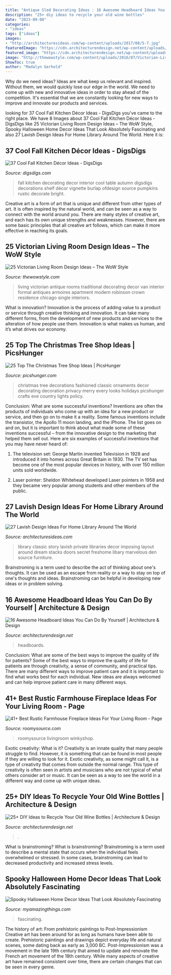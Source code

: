```yaml
---
title: "Antique Sled Decorating Ideas : 16 Awesome Headboard Ideas You Can Do By Yourself"
description: "25+ diy ideas to recycle your old wine bottles"
date: "2023-09-08"
categories:
- "ideas"
tags: ["ideas"]
images:
- "http://architecturesideas.com/wp-content/uploads/2017/08/5-7.jpg"
featuredImage: "https://cdn.architecturendesign.net/wp-content/uploads/2014/09/93.jpg"
featured_image: "https://cdn.architecturendesign.net/wp-content/uploads/2015/07/AD-Wine-Bottles-30.jpg"
image: "http://thewowstyle.com/wp-content/uploads/2016/07/Victorian-Living-Room-Decorating-Ideas.jpg"
ShowToc: true
author: "Madalyn Gerhold"
---
```



Why do we need ideas?
Ideas are what keep us relevant and inspired. Without them, we would quickly lose our edge in the world. We need to come up with new and innovative ideas in order to stay ahead of the competition. It's essential that we are constantly looking for new ways to improve and innovate our products and services.

	

		
looking for 37 Cool Fall Kitchen Décor Ideas - DigsDigs you've came to the right place. We have 8 Images about 37 Cool Fall Kitchen Décor Ideas - DigsDigs like 25 Victorian Living Room Design Ideas – The WoW Style, Spooky Halloween Home Decor Ideas That Look Absolutely Fascinating and also 27 Lavish Design Ideas For Home Library Around The World. Here it is:
		
    
## 37 Cool Fall Kitchen Décor Ideas - DigsDigs

<img loading=lazy src="http://www.digsdigs.com/photos/cool-fall-kitchen-decor-30-554x831.jpg" onerror="this.onerror=null;this.src='https://tse1.mm.bing.net/th?id=OIP.8DmStXP2GcYDUgGrUBdZEQHaLH&amp;pid=15.1';" alt="37 Cool Fall Kitchen Décor Ideas - DigsDigs">

_Source: digsdigs.com_

>fall kitchen decorating decor interior cool table autumn digsdigs decorations shelf décor vignette burlap ofdesign source pumpkins rustic decorate bright. 

	

Creative art is a form of art that is unique and different from other types of art. It is often inspired by the natural world, and can be seen as a way to connect with the world around you. There are many styles of creative art, and each has its own unique strengths and weaknesses. However, there are some basic principles that all creative art follows, which can make it more effective in reaching its goals.

    
## 25 Victorian Living Room Design Ideas – The WoW Style

<img loading=lazy src="http://thewowstyle.com/wp-content/uploads/2016/07/Victorian-Living-Room-Decorating-Ideas.jpg" onerror="this.onerror=null;this.src='https://tse1.mm.bing.net/th?id=OIP.BNJds7GFZAhNcwSkXxiLJgHaLH&amp;pid=15.1';" alt="25 Victorian Living Room Design Ideas – The WoW Style">

_Source: thewowstyle.com_

>living victorian antique rooms traditional decorating decor van interior formal antiques armoires apartment modern robinson crown residence chicago single interiors. 

	

What is innovation?
Innovation is the process of adding value to a product or service through creative thinking and innovation. It can take many different forms, from the development of new products and services to the alteration of how people use them. Innovation is what makes us human, and it’s what drives our economy.

    
## 25 Top The Christmas Tree Shop Ideas | PicsHunger

<img loading=lazy src="http://www.picshunger.com/wp-content/uploads/2014/11/christmas-82.jpg" onerror="this.onerror=null;this.src='https://tse4.mm.bing.net/th?id=OIP.X8TmhLZXoY2QCg_gHxt4FwHaJ4&amp;pid=15.1';" alt="25 Top The Christmas Tree Shop Ideas | PicsHunger">

_Source: picshunger.com_

>christmas tree decorations fashioned classic ornaments decor decorating decoration privacy merry every looks holidays picshunger crafts eve country lights policy. 

	

Conclusion: What are some successful inventions?
Inventions are often the products of individuals who come up with an idea for a new product or service, and then go on to make it a reality. Some famous inventions include the transistor, the Apollo 11 moon landing, and the iPhone. The list goes on and on, but it is important to think about what made some of these inventions successful – from the innovative design to the marketing that helped them sell out. Here are six examples of successful inventions that you may have never heard of:
1. The television set: George Martin invented Television in 1928 and introduced it into homes across Great Britain in 1930. The TV set has become one of the most popular devices in history, with over 150 million units sold worldwide.

2. Laser pointer: Sheldon Whitehead developed Laser pointers in 1958 and they became very popular among students and other members of the public.

    
## 27 Lavish Design Ideas For Home Library Around The World

<img loading=lazy src="http://architecturesideas.com/wp-content/uploads/2017/08/5-7.jpg" onerror="this.onerror=null;this.src='https://tse2.mm.bing.net/th?id=OIP.2HxMo7AGa7Gfm6t18OmiBgHaHB&amp;pid=15.1';" alt="27 Lavish Design Ideas For Home Library Around The World">

_Source: architecturesideas.com_

>library classic story lavish private libraries decor imposing layout around dream stacks doors secret freshome libary marvelous den source furniture. 

	

Brainstroming is a term used to describe the act of thinking about one's thoughts. It can be used as an escape from reality or a way to stay on top of one's thoughts and ideas. Brainstroming can be helpful in developing new ideas or in problem solving.

    
## 16 Awesome Headboard Ideas You Can Do By Yourself | Architecture &amp; Design

<img loading=lazy src="https://cdn.architecturendesign.net/wp-content/uploads/2014/09/93.jpg" onerror="this.onerror=null;this.src='https://tse4.mm.bing.net/th?id=OIP.X9VfwjRooIgYcQtYlLfohwHaJ4&amp;pid=15.1';" alt="16 Awesome Headboard Ideas You Can Do By Yourself | Architecture &amp; Design">

_Source: architecturendesign.net_

>headboards. 

	

Conclusion: What are some of the best ways to improve the quality of life for patients?
Some of the best ways to improve the quality of life for patients are through creativity, a sense of community, and practical tips. There are many different ways to improve patient care and it is important to find what works best for each individual. New ideas are always welcomed and can help improve patient care in many different ways.

    
## 41+ Best Rustic Farmhouse Fireplace Ideas For Your Living Room - Page

<img loading=lazy src="https://roomysource.com/wp-content/uploads/2019/06/48-Best-Rustic-Farmhouse-Fireplace-Ideas-For-Your-Living-Room-05.jpg" onerror="this.onerror=null;this.src='https://tse3.mm.bing.net/th?id=OIP.iRFsH_7vMqhYSZvkh9cUAQHaLH&amp;pid=15.1';" alt="41+ Best Rustic Farmhouse Fireplace Ideas For Your Living Room - Page">

_Source: roomysource.com_

>roomysource livingroom winkyshop. 

	

Exotic creativity: What is it?
Creativity is an innate quality that many people struggle to find. However, it is something that can be found in most people if they are willing to look for it. Exotic creativity, as some might call it, is a type of creativity that comes from outside the normal range. This type of creativity is often seen in artists and musicians who are not typical of what others consider art or music. It can be seen as a way to see the world in a different way and come up with unique ideas.

    
## 25+ DIY Ideas To Recycle Your Old Wine Bottles | Architecture &amp; Design

<img loading=lazy src="https://cdn.architecturendesign.net/wp-content/uploads/2015/07/AD-Wine-Bottles-30.jpg" onerror="this.onerror=null;this.src='https://tse2.mm.bing.net/th?id=OIP.jeEbBxu1lMx31sSmicerIwHaIg&amp;pid=15.1';" alt="25+ DIY Ideas to Recycle Your Old Wine Bottles | Architecture &amp; Design">

_Source: architecturendesign.net_

>. 

	

What is brainstroming?
What is brainstroming? Brainstroming is a term used to describe a mental state that occurs when the individual feels overwhelmed or stressed. In some cases, brainstroming can lead to decreased productivity and increased stress levels.

    
## Spooky Halloween Home Decor Ideas That Look Absolutely Fascinating

<img loading=lazy src="https://myamazingthings.com/wp-content/uploads/2017/10/halloween-home-decor-2.jpg" onerror="this.onerror=null;this.src='https://tse4.mm.bing.net/th?id=OIP.lh9qY1nwtat2eT94ulte3gHaLH&amp;pid=15.1';" alt="Spooky Halloween Home Decor Ideas That Look Absolutely Fascinating">

_Source: myamazingthings.com_

>fascinating. 

	

The history of art: From prehistoric paintings to Post-Impressionism
Creative art has been around for as long as humans have been able to create. Prehistoric paintings and drawings depict everyday life and natural scenes, some dating back as early as 3,000 BC. Post-Impressionism was a movement in the late 19th century that aimed to update and renovate the French art movement of the 18th century. While many aspects of creative art have remained consistent over time, there are certain changes that can be seen in every genre.

